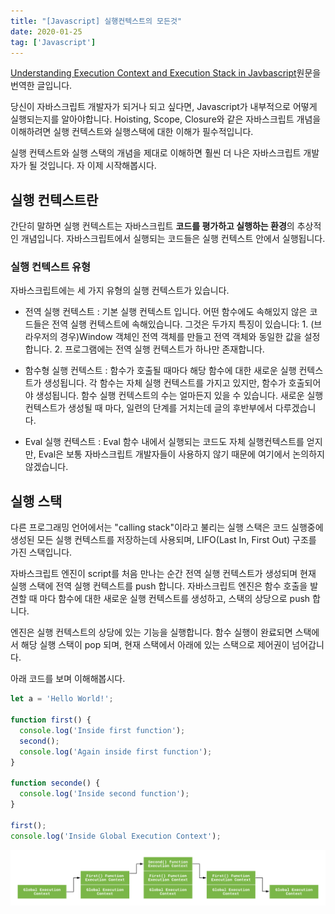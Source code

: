 ```yaml
---
title: "[Javascript] 실행컨텍스트의 모든것"
date: 2020-01-25
tag: ['Javascript']
---
```


[Understanding Execution Context and Execution Stack in Javbascript](https://blog.bitsrc.io/understanding-execution-context-and-execution-stack-in-javascript-1c9ea8642dd0)원문을 번역한 글입니다.

당신이 자바스크립트 개발자가 되거나 되고 싶다면, Javascript가 내부적으로 어떻게 실행되는지를 알아야합니다. Hoisting, Scope, Closure와 같은 자바스크립트 개념을 이해하려면 실행 컨텍스트와 실행스택에 대한 이해가 필수적입니다.

실행 컨텍스트와 실행 스택의 개념을 제대로 이해하면 훨씬 더 나은 자바스크립트 개발자가 될 것입니다. 자 이제 시작해봅시다.

## 실행 컨텍스트란

간단히 말하면 실행 컨텍스트는 자바스크립트 **코드를 평가하고 실행하는 환경**의 추상적인 개념입니다. 자바스크립트에서 실행되는 코드들은 실행 컨텍스트 안에서 실행됩니다.

### 실행 컨텍스트 유형

자바스크립트에는 세 가지 유형의 실행 컨텍스트가 있습니다.

- 전역 실행 컨텍스트 : 기본 실행 컨텍스트 입니다. 어떤 함수에도 속해있지 않은 코드들은 전역 실행 컨텍스트에 속해있습니다. 그것은 두가지 특징이 있습니다: 1. (브라우저의 경우)Window 객체인 전역 객체를 만들고 전역 객체와 동일한 값을 설정합니다. 2. 프로그램에는 전역 실행 컨텍스트가 하나만 존재합니다.

- 함수형 실행 컨텍스트 : 함수가 호출될 때마다 해당 함수에 대한 새로운 실행 컨텍스트가 생성됩니다. 각 함수는 자체 실행 컨텍스트를 가지고 있지만, 함수가 호출되어야 생성됩니다. 함수 실행 컨텍스트의 수는 얼마든지 있을 수 있습니다. 새로운 실행 컨텍스트가 생성될 때 마다, 일련의 단계를 거치는데 글의 후반부에서 다루겠습니다.

- Eval 실행 컨텍스트 : Eval 함수 내에서 실행되는 코드도 자체 실행컨텍스트를 얻지만, Eval은 보통 자바스크립트 개발자들이 사용하지 않기 때문에 여기에서 논의하지 않겠습니다.

## 실행 스택

다른 프로그래밍 언어에서는 "calling stack"이라고 불리는 실행 스택은 코드 실행중에 생성된 모든 실행 컨텍스트를 저장하는데 사용되며, LIFO(Last In, First Out) 구조를 가진 스택입니다.

자바스크립트 엔진이 script를 처음 만나는 순간 전역 실행 컨텍스트가 생성되며 현재 실행 스택에 전역 실행 컨텍스트를 push 합니다. 자바스크립트 엔진은 함수 호출을 발견할 때 마다 함수에 대한 새로운 실행 컨텍스트를 생성하고, 스택의 상당으로 push 합니다.

엔진은 실행 컨텍스트의 상당에 있는 기능을 실행합니다. 함수 실행이 완료되면 스택에서 해당 실행 스택이 pop 되며, 현재 스택에서 아래에 있는 스택으로 제어권이 넘어갑니다.

아래 코드를 보며 이해해봅시다.

```javascript
let a = 'Hello World!';

function first() {
  console.log('Inside first function');
  second();
  console.log('Again inside first function');
}

function seconde() {
  console.log('Inside second function');
}

first();
console.log('Inside Global Execution Context');
```

![excution-stack](./images/excution-stack.png)

